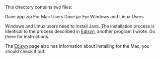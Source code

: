 This directory contains two files:

Dave.app.zip		For Mac Users
Dave.jar		For Windows and Linux Users

Windows and Linux users need to install Java.  The installation process is identical to the process described in [Edisyn](https://github.com/eclab/edisyn), another program I wrote.  Go there for instructions.

The [Edisyn](https://github.com/eclab/edisyn) page also has information about installing for the Mac, you should check it out.

